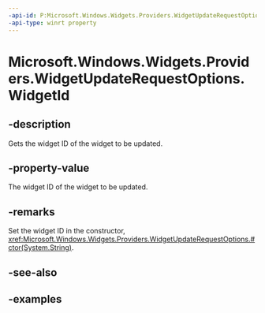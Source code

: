 ```yaml
---
-api-id: P:Microsoft.Windows.Widgets.Providers.WidgetUpdateRequestOptions.WidgetId
-api-type: winrt property
---
```


# Microsoft.Windows.Widgets.Providers.WidgetUpdateRequestOptions.WidgetId

<!--
public string WidgetId { get; }
-->


## -description

Gets the widget ID of the widget to be updated. 

## -property-value

The widget ID of the widget to be updated.

## -remarks

Set the widget ID in the constructor, <xref:Microsoft.Windows.Widgets.Providers.WidgetUpdateRequestOptions.#ctor(System.String)>.

## -see-also

## -examples


